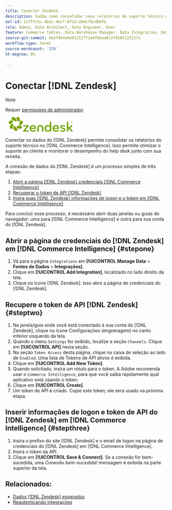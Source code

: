 ```yaml
---
title: Conectar Zendesk
description: Saiba como consolidar seus relatórios de suporte técnico no [!DNL Commerce Intelligence].
exl-id: 1c7f7c5c-4b1c-4bcf-8f1d-2b4cf9cdb0fb
role: Admin, Data Architect, Data Engineer, User
feature: Commerce Tables, Data Warehouse Manager, Data Integration, Data Import/Export
source-git-commit: 6e2f9e4a9e91212771e6f6baa8c2f8101125217a
workflow-type: tm+mt
source-wordcount: '259'
ht-degree: 0%

---
```


# Conectar [!DNL Zendesk]

>[!NOTE]
>
>Requer [permissões de administrador](../../../administrator/user-management/user-management.md).

![](../../../assets/Zendesk_logo.png)

Conectar os dados do [!DNL Zendesk] permite consolidar os relatórios do suporte técnico no [!DNL Commerce Intelligence]. Isso permite otimizar o suporte ao cliente e monitorar o desempenho do help desk junto com sua receita.

A conexão de dados do [!DNL Zendesk] é um processo simples de três etapas:

1. [Abrir a página  [!DNL Zendesk] credenciais [!DNL Commerce Intelligence]](#stepone)
1. [Recuperar o token de API  [!DNL Zendesk] ](#steptwo)
1. [Insira suas  [!DNL Zendesk] informações de logon e o token em  [!DNL Commerce Intelligence]](#stepthree)

Para concluir esse processo, é necessário abrir duas janelas ou guias do navegador: uma para [!DNL Commerce Intelligence] e outra para sua conta do [!DNL Zendesk].

## Abrir a página de credenciais do [!DNL Zendesk] em [!DNL Commerce Intelligence] {#stepone}

1. Vá para a página `Integrations` em **[!UICONTROL Manage Data** > **&#x200B; Fontes de Dados &#x200B;**> **Integrações]**.
1. Clique em **[!UICONTROL Add Integration]**, localizado no lado direito da tela.
1. Clique no ícone [!DNL Zendesk]. Isso abre a página de credenciais do [!DNL Zendesk].

## Recupere o token de API [!DNL Zendesk] {#steptwo}

1. Na janela/guia onde você está conectado à sua conta do [!DNL Zendesk], clique no ícone Configurações (engrenagem) no canto inferior esquerdo da tela.
1. Quando o menu `Settings` for exibido, localize a seção `Channels`. Clique em **[!UICONTROL API]** nesta seção.
1. Na seção `Token Access` desta página, clique na caixa de seleção ao lado de `Enabled`. Uma lista de Tokens de API ativos é exibida.
1. Clique em **[!UICONTROL Add New Token]**.
1. Quando solicitado, insira um rótulo para o token. A Adobe recomenda usar o `Commerce Intelligence`, para que você saiba rapidamente qual aplicativo está usando o token.
1. Clique em **[!UICONTROL Create]**.
1. Um token de API é criado. Copie este token; ele será usado na próxima etapa.

## Inserir informações de logon e token de API do [!DNL Zendesk] em [!DNL Commerce Intelligence] {#stepthree}

1. Insira o prefixo do site [!DNL Zendesk] e o email de logon na página de credenciais do [!DNL Zendesk] em [!DNL Commerce Intelligence].
1. Insira o token da API.
1. Clique em **[!UICONTROL Save & Connect]**. Se a conexão for bem-sucedida, uma *Conexão bem-sucedida!* mensagem é exibida na parte superior da tela.

## Relacionados:

* [Dados  [!DNL Zendesk]  esperados](../integrations/exp-zendesk-data.md)
* [Reautenticando integrações](https://experienceleague.adobe.com/docs/commerce-knowledge-base/kb/how-to/mbi-reauthenticating-integrations.html)
